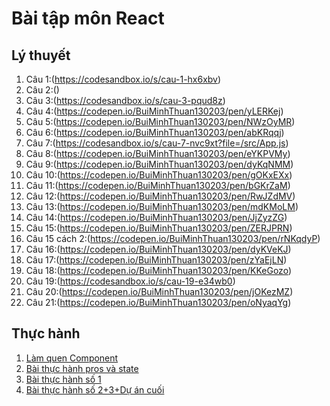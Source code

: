 # Bài tập môn React
## Lý thuyết
1.  Câu 1:(https://codesandbox.io/s/cau-1-hx6xbv)
2.  Câu 2:()
3.  Câu 3:(https://codesandbox.io/s/cau-3-pqud8z)
4.  Câu 4:(https://codepen.io/BuiMinhThuan130203/pen/yLERKej)
5.  Câu 5:(https://codepen.io/BuiMinhThuan130203/pen/NWzOyMR)  
6.  Câu 6:(https://codepen.io/BuiMinhThuan130203/pen/abKRqqj)   
7.  Câu 7:(https://codesandbox.io/s/cau-7-nvc9xt?file=/src/App.js)
8.  Câu 8:(https://codepen.io/BuiMinhThuan130203/pen/eYKPVMy)    
9.  Câu 9:(https://codepen.io/BuiMinhThuan130203/pen/dyKqNMM)
10.  Câu 10:(https://codepen.io/BuiMinhThuan130203/pen/gOKxEXx)
11. Câu 11:(https://codepen.io/BuiMinhThuan130203/pen/bGKrZaM)
12. Câu 12:(https://codepen.io/BuiMinhThuan130203/pen/RwJZdMV)
13. Câu 13:(https://codepen.io/BuiMinhThuan130203/pen/mdKMoLM)
14. Câu 14:(https://codepen.io/BuiMinhThuan130203/pen/JjZyzZG)
15. Câu 15:(https://codepen.io/BuiMinhThuan130203/pen/ZERJPRN)
16. Câu 15 cách 2:(https://codepen.io/BuiMinhThuan130203/pen/rNKqdyP)
17. Câu 16:(https://codepen.io/BuiMinhThuan130203/pen/dyKVeKJ)
18. Câu 17:(https://codepen.io/BuiMinhThuan130203/pen/zYaEjLN)
19. Câu 18:(https://codepen.io/BuiMinhThuan130203/pen/KKeGozo)
20. Câu 19:(https://codesandbox.io/s/cau-19-e34wb0)
21. Câu 20:(https://codepen.io/BuiMinhThuan130203/pen/jOKezMZ)
22. Câu 21:(https://codepen.io/BuiMinhThuan130203/pen/oNyaqYg)
## Thực hành
1. [Làm quen Component](https://codesandbox.io/s/lam-quen-component-1q6cb8)
2. [Bài thực hành pros và state](https://codesandbox.io/s/thuc-hanh-prop-va-state-4ic15o)
3. [Bài thực hành số 1](https://codesandbox.io/s/bai-1-wv5t8m)
4. [Bài thực hành số 2+3+Dự án cuối](https://codesandbox.io/s/baikt2-3-hr8eel)
